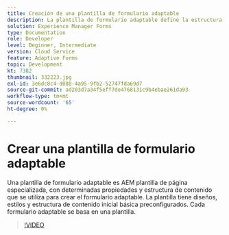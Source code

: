 ```yaml
---
title: Creación de una plantilla de formulario adaptable
description: La plantilla de formulario adaptable define la estructura y el contenido inicial del formulario adaptable.
solution: Experience Manager Forms
type: Documentation
role: Developer
level: Beginner, Intermediate
version: Cloud Service
feature: Adaptive Forms
topic: Development
kt: 7382
thumbnail: 332223.jpg
exl-id: 3e6dc8c4-d080-4a95-9fb2-52747fda69d7
source-git-commit: ad203d7a34f5eff7de4768131c9b4ebae261da93
workflow-type: tm+mt
source-wordcount: '65'
ht-degree: 0%

---
```


# Crear una plantilla de formulario adaptable

Una plantilla de formulario adaptable es AEM plantilla de página especializada, con determinadas propiedades y estructura de contenido que se utiliza para crear el formulario adaptable. La plantilla tiene diseños, estilos y estructura de contenido inicial básica preconfigurados. Cada formulario adaptable se basa en una plantilla.

>[!VIDEO](https://video.tv.adobe.com/v/332223?quality=12&learn=on)
